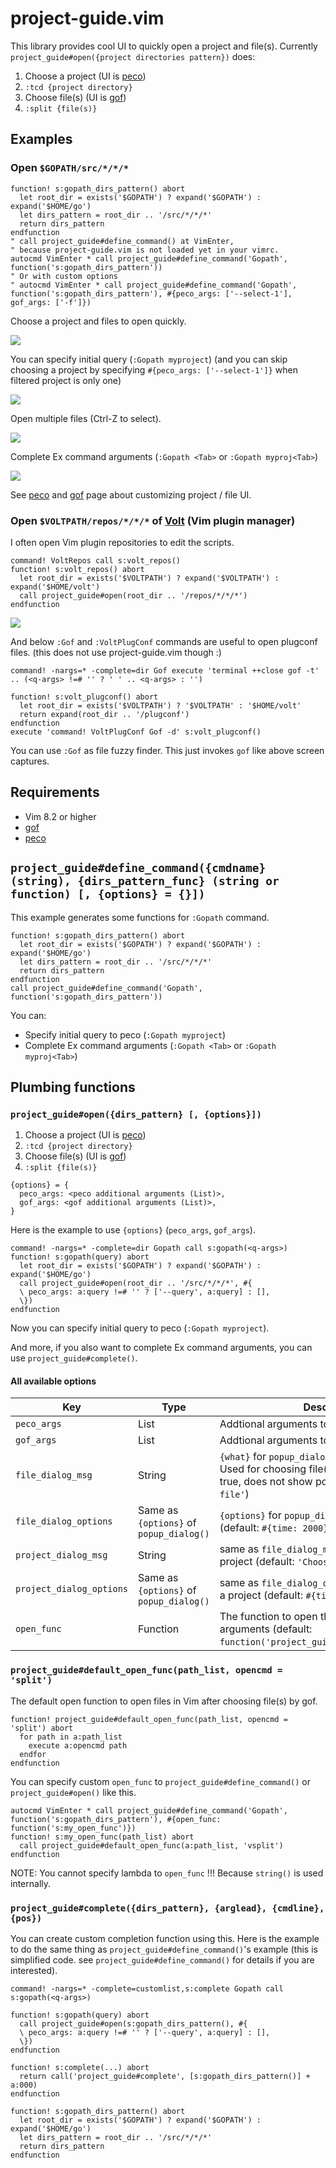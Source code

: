 # project-guide.vim

This library provides cool UI to quickly open a project and file(s).
Currently `project_guide#open({project directories pattern})` does:

1. Choose a project (UI is [peco](https://github.com/peco/peco))
2. `:tcd {project directory}`
3. Choose file(s) (UI is [gof](https://github.com/mattn/gof))
4. `:split {file(s)}`

## Examples

### Open `$GOPATH/src/*/*/*`

```vim
function! s:gopath_dirs_pattern() abort
  let root_dir = exists('$GOPATH') ? expand('$GOPATH') : expand('$HOME/go')
  let dirs_pattern = root_dir .. '/src/*/*/*'
  return dirs_pattern
endfunction
" call project_guide#define_command() at VimEnter,
" because project-guide.vim is not loaded yet in your vimrc.
autocmd VimEnter * call project_guide#define_command('Gopath', function('s:gopath_dirs_pattern'))
" Or with custom options
" autocmd VimEnter * call project_guide#define_command('Gopath', function('s:gopath_dirs_pattern'), #{peco_args: ['--select-1'], gof_args: ['-f']})
```

Choose a project and files to open quickly.

![](https://i.imgur.com/v1LPefs.gif)

You can specify initial query (`:Gopath myproject`)
(and you can skip choosing a project by specifying `#{peco_args: ['--select-1']}`
when filtered project is only one)

![](https://i.imgur.com/joDXpt9.gif)

Open multiple files (Ctrl-Z to select).

![](https://i.imgur.com/V4cjMCW.gif)

Complete Ex command arguments (`:Gopath <Tab>` or `:Gopath myproj<Tab>`)

![](https://i.imgur.com/HcJaDji.gif)

See [peco](https://github.com/peco/peco) and [gof](https://github.com/mattn/gof)
page about customizing project / file UI.

### Open `$VOLTPATH/repos/*/*/*` of [Volt](https://github.com/vim-volt/volt) (Vim plugin manager)

I often open Vim plugin repositories to edit the scripts.

```vim
command! VoltRepos call s:volt_repos()
function! s:volt_repos() abort
  let root_dir = exists('$VOLTPATH') ? expand('$VOLTPATH') : expand('$HOME/volt')
  call project_guide#open(root_dir .. '/repos/*/*/*')
endfunction
```

![](https://i.imgur.com/kYyCuAn.gif)

And below `:Gof` and `:VoltPlugConf` commands are useful to open plugconf files.
(this does not use project-guide.vim though :)

```vim
command! -nargs=* -complete=dir Gof execute 'terminal ++close gof -t' .. (<q-args> !=# '' ? ' ' .. <q-args> : '')

function! s:volt_plugconf() abort
  let root_dir = exists('$VOLTPATH') ? '$VOLTPATH' : '$HOME/volt'
  return expand(root_dir .. '/plugconf')
endfunction
execute 'command! VoltPlugConf Gof -d' s:volt_plugconf()
```

You can use `:Gof` as file fuzzy finder.
This just invokes `gof` like above screen captures.

## Requirements

* Vim 8.2 or higher
* [gof](https://github.com/mattn/gof)
* [peco](https://github.com/peco/peco)

## `project_guide#define_command({cmdname} (string), {dirs_pattern_func} (string or function) [, {options} = {}])`

This example generates some functions for `:Gopath` command.

```vim
function! s:gopath_dirs_pattern() abort
  let root_dir = exists('$GOPATH') ? expand('$GOPATH') : expand('$HOME/go')
  let dirs_pattern = root_dir .. '/src/*/*/*'
  return dirs_pattern
endfunction
call project_guide#define_command('Gopath', function('s:gopath_dirs_pattern'))
```

You can:

* Specify initial query to peco (`:Gopath myproject`)
* Complete Ex command arguments (`:Gopath <Tab>` or `:Gopath myproj<Tab>`)

## Plumbing functions

### `project_guide#open({dirs_pattern} [, {options}])`

1. Choose a project (UI is [peco](https://github.com/peco/peco))
2. `:tcd {project directory}`
3. Choose file(s) (UI is [gof](https://github.com/mattn/gof))
4. `:split {file(s)}`

```
{options} = {
  peco_args: <peco additional arguments (List)>,
  gof_args: <gof additional arguments (List)>,
}
```

Here is the example to use `{options}` (`peco_args`, `gof_args`).

```vim
command! -nargs=* -complete=dir Gopath call s:gopath(<q-args>)
function! s:gopath(query) abort
  let root_dir = exists('$GOPATH') ? expand('$GOPATH') : expand('$HOME/go')
  call project_guide#open(root_dir .. '/src/*/*/*', #{
  \ peco_args: a:query !=# '' ? ['--query', a:query] : [],
  \})
endfunction
```

Now you can specify initial query to peco (`:Gopath myproject`).

And more, if you also want to complete Ex command arguments, you can use
`project_guide#complete()`.

#### All available options

|Key|Type|Description|
|--------|-----------------------------------------|------------------------------------|
|`peco_args`|List<String>|Addtional arguments to peco (default: `[]`)|
|`gof_args`|List<String>|Addtional arguments to gof (default: `[]`)|
|`file_dialog_msg`|String|`{what}` for `popup_dialog({what}, {options})`. Used for choosing file(s). if empty({what}) is true, does not show popup (default: `'Choose a file'`)|
|`file_dialog_options`|Same as `{options}` of `popup_dialog()`|`{options}` for `popup_dialog({what}, {options})` (default: `#{time: 2000}`)|
|`project_dialog_msg`|String|same as `file_dialog_msg` but for choosing a project (default: `'Choose a project'`)|
|`project_dialog_options`|Same as `{options}` of `popup_dialog()`|same as `file_dialog_options` but for choosing a project (default: `#{time: 2000}`)|
|`open_func`|Function|The function to open the list of file(s) given by arguments (default: `function('project_guide#default_open_func')`)|

### `project_guide#default_open_func(path_list, opencmd = 'split')`

The default open function to open files in Vim after choosing file(s) by gof.

```vim
function! project_guide#default_open_func(path_list, opencmd = 'split') abort
  for path in a:path_list
    execute a:opencmd path
  endfor
endfunction
```

You can specify custom `open_func` to  `project_guide#define_command()` or `project_guide#open()` like this.

```vim
autocmd VimEnter * call project_guide#define_command('Gopath', function('s:gopath_dirs_pattern'), #{open_func: function('s:my_open_func')})
function! s:my_open_func(path_list) abort
  call project_guide#default_open_func(a:path_list, 'vsplit')
endfunction
```

NOTE: You cannot specify lambda to `open_func` !!!  Because `string()` is used internally.

### `project_guide#complete({dirs_pattern}, {arglead}, {cmdline}, {pos})`

You can create custom completion function using this.
Here is the example to do the same thing as `project_guide#define_command()`'s
example (this is simplified code. see `project_guide#define_command()` for
details if you are interested).

```vim
command! -nargs=* -complete=customlist,s:complete Gopath call s:gopath(<q-args>)

function! s:gopath(query) abort
  call project_guide#open(s:gopath_dirs_pattern(), #{
  \ peco_args: a:query !=# '' ? ['--query', a:query] : [],
  \})
endfunction

function! s:complete(...) abort
  return call('project_guide#complete', [s:gopath_dirs_pattern()] + a:000)
endfunction

function! s:gopath_dirs_pattern() abort
  let root_dir = exists('$GOPATH') ? expand('$GOPATH') : expand('$HOME/go')
  let dirs_pattern = root_dir .. '/src/*/*/*'
  return dirs_pattern
endfunction
```
